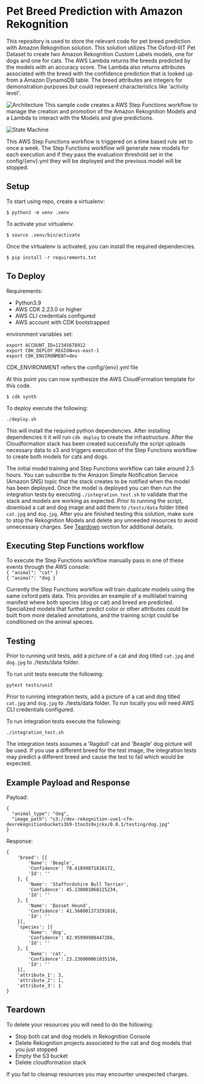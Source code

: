 
# Pet Breed Prediction with Amazon Rekognition

This repository is used to store the relevant code for pet breed prediction with Amazon Rekognition solution. This solution utilizes The Oxford-IIIT Pet Dataset to create two Amazon Rekognition Custom Labels models, one for dogs and one for cats. The AWS Lambda returns the breeds predicted by the models with an accuracy score. The Lambda also returns attributes associated with the breed with the confidence prediction that is looked up from a Amazon DynamoDB table. The breed attributes are integers for demonstration purposes but could represent characteristics like 'activity level'.

![Architecture](./images/Architecture.drawio.png "Architecture")
This sample code creates a AWS Step Functions workflow to manage the creation and promotion of the Amazon Rekognition Models and a Lambda to interact with the Models and give predictions.

![State Machine](./images/stepfunctions.png "AWS Step Functions workflow")

This AWS Step Functions workflow is triggered on a time based rule set to once a week. The Step Functions workflow will generate new models for each execution and if they pass the evaluation threshold set in the config/{env}.yml they will be deployed and the previous model will be stopped.

## Setup

To start using repo, create a virtualenv:

```
$ python3 -m venv .venv
```

To activate your virtualenv.

```
$ source .venv/bin/activate
```

Once the virtualenv is activated, you can install the required dependencies.

```
$ pip install -r requirements.txt
```


## To Deploy
Requirements:
- Python3.9
- AWS CDK 2.23.0 or higher
- AWS CLI credentials configured
- AWS account with CDK bootstrapped

environment variables set:
```
export ACCOUNT_ID=12345678912
export CDK_DEPLOY_REGION=us-east-1
export CDK_ENVIRONMENT=dev
```
CDK_ENVIRONMENT refers the config/{env}.yml file

At this point you can now synthesize the AWS CloudFormation template for this code.

```
$ cdk synth
```

To deploy execute the following:
```
./deploy.sh
```
This will install the required python dependencies. After installing dependencies it it will run ```cdk deploy``` to create the infrastructure. After the Cloudformation stack has been created successfully the script uploads necessary data to s3 and triggers execution of the Step Functions workflow to create both models for cats and dogs.

The initial model training and Step Functions workflow can take around 2.5 hours. You can subscribe to the Amazon Simple Notification Service (Amazon SNS) topic that the stack creates to be notified when the model has been deployed. Once the model is deployed you can then run the integration tests by executing `./integration_test.sh` to validate that the stack and models are working as expected. Prior to running the script, download a cat and dog image and add them to `/tests/data` folder titled `cat.jpg` and `dog.jpg`. After you are finished testing this solution, make sure to stop the Rekognition Models and delete any unneeded resources to avoid unnecessary charges. See [Teardown](#teardown) section for additional details.

## Executing Step Functions workflow
To execute the Step Functions workflow manually pass in one of these events through the AWS console:  
`{ "animal": "cat" }`  
`{ "animal": "dog }`

Currently the Step Functions workflow will train duplicate models using the same oxford pets data.  This provides an example of a multilabel training manifest where both species (dog or cat) and breed are predicted.  Specialized models that further predict color or other attributes could be built from more detailed annotations, and the training script could be conditioned on the animal species.

## Testing

Prior to running unit tests, add a picture of a cat and dog titled `cat.jpg` and `dog.jpg` to ./tests/data folder.

To run unit tests execute the following:
```
pytest tests/unit
```

Prior to running integration tests, add a picture of a cat and dog titled `cat.jpg` and `dog.jpg` to ./tests/data folder. To run locally you will need AWS CLI credentials configured. 


To run integration tests execute the following: 

```
./integration_test.sh
```
The integration tests assumes a 'Ragdoll' cat and 'Beagle' dog picture will be used.
If you use a different breed for the test image, the integration tests may predict a different breed and cause the test to fail which would be expected.

## Example Payload and Response

Payload:
```
{
  "animal_type": "dog",
  "image_path": "s3://dev-rekognition-use1-cfm-devrekognitionbuckets3b9-1too3s9xjckx/0.0.1/testing/dog.jpg"
}
```
Response:
```
{
	'breed': [{
		'Name': 'Beagle',
		'Confidence': 78.41899871826172,
		'Id': ''
	}, {
		'Name': 'Staffordshire Bull Terrier',
		'Confidence': 45.130001068115234,
		'Id': ''
	}, {
		'Name': 'Basset Hound',
		'Confidence': 41.560001373291016,
		'Id': ''
	}],
	'species': [{
		'Name': 'dog',
		'Confidence': 82.95999908447266,
		'Id': ''
	}, {
		'Name': 'cat',
		'Confidence': 23.236000061035156,
		'Id': ''
	}],
	'attribute_1': 3,
	'attribute_2': 1,
	'attribute_3': 1
}
```

## Teardown

To delete your resources you will need to do the following:

* Stop both cat and dog models in Rekognition Console
* Delete Rekognition projects associated to the cat and dog models that you just stopped
* Empty the S3 bucket
* Delete cloudformation stack

If you fail to cleanup resources you may encounter unexpected charges.
